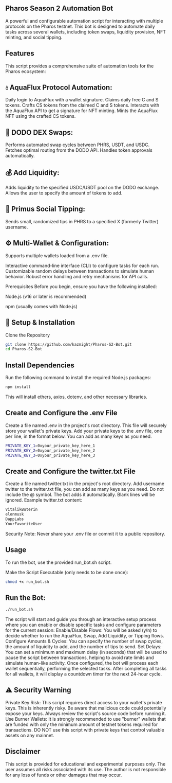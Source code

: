 ## Pharos Season 2 Automation Bot
A powerful and configurable automation script for interacting with multiple protocols on the Pharos testnet. This bot is designed to automate daily tasks across several wallets, including token swaps, liquidity provision, NFT minting, and social tipping.

## Features
This script provides a comprehensive suite of automation tools for the Pharos ecosystem:

## 💧 AquaFlux Protocol Automation:
Daily login to AquaFlux with a wallet signature.
Claims daily free C and S tokens.
Crafts CS tokens from the claimed C and S tokens.
Interacts with the AquaFlux API to get a signature for NFT minting.
Mints the AquaFlux NFT using the crafted CS tokens.

## 🦄 DODO DEX Swaps:
Performs automated swap cycles between PHRS, USDT, and USDC.
Fetches optimal routing from the DODO API.
Handles token approvals automatically.

## 💰 Add Liquidity:
Adds liquidity to the specified USDC/USDT pool on the DODO exchange.
Allows the user to specify the amount of tokens to add.

## 💸 Primus Social Tipping:
Sends small, randomized tips in PHRS to a specified X (formerly Twitter) username.

## ⚙️ Multi-Wallet & Configuration:
Supports multiple wallets loaded from a .env file.

Interactive command-line interface (CLI) to configure tasks for each run.
Customizable random delays between transactions to simulate human behavior.
Robust error handling and retry mechanisms for API calls.

Prerequisites
Before you begin, ensure you have the following installed:

Node.js (v16 or later is recommended)

npm (usually comes with Node.js)

## 🚀 Setup & Installation
Clone the Repository
```bash
git clone https://github.com/kazmight/Pharos-S2-Bot.git
cd Pharos-S2-Bot
```
## Install Dependencies
Run the following command to install the required Node.js packages:
```bash
npm install
```
This will install ethers, axios, dotenv, and other necessary libraries.

## Create and Configure the .env File
Create a file named .env in the project's root directory. This file will securely store your wallet's private keys.
Add your private keys to the .env file, one per line, in the format below. You can add as many keys as you need.
```bash
PRIVATE_KEY_1=0xyour_private_key_here_1
PRIVATE_KEY_2=0xyour_private_key_here_2
PRIVATE_KEY_3=0xyour_private_key_here_3
```

## Create and Configure the twitter.txt File
Create a file named twitter.txt in the project's root directory.
Add username twitter to the twitter.txt file, you can add as many keys as you need.
Do not include the @ symbol. The bot adds it automatically.
Blank lines will be ignored.
Example twitter.txt content:
```bash
VitalikButerin
elonmusk
DappLabs
YourFavoriteUser
```

Security Note: Never share your .env file or commit it to a public repository.

## Usage
To run the bot, use the provided run_bot.sh script.

Make the Script Executable (only needs to be done once):
```bash
chmod +x run_bot.sh
```
## Run the Bot:
```bash
./run_bot.sh
```


The script will start and guide you through an interactive setup process where you can enable or disable specific tasks and configure parameters for the current session:
Enable/Disable Flows: You will be asked (y/n) to decide whether to run the AquaFlux, Swap, Add Liquidity, or Tipping flows.
Configure Amounts & Cycles: You can specify the number of swap cycles, the amount of liquidity to add, and the number of tips to send.
Set Delays: You can set a minimum and maximum delay (in seconds) that will be used to pause the script between transactions, helping to avoid rate limits and simulate human-like activity.
Once configured, the bot will process each wallet sequentially, performing the selected tasks. After completing all tasks for all wallets, it will display a countdown timer for the next 24-hour cycle.

## ⚠️ Security Warning
Private Key Risk: This script requires direct access to your wallet's private keys. This is inherently risky. Be aware that malicious code could potentially expose your keys. Always review the script's source code before running it.
Use Burner Wallets: It is strongly recommended to use "burner" wallets that are funded with only the minimum amount of testnet tokens required for transactions. DO NOT use this script with private keys that control valuable assets on any mainnet.

## Disclaimer
This script is provided for educational and experimental purposes only. The user assumes all risks associated with its use. The author is not responsible for any loss of funds or other damages that may occur.
